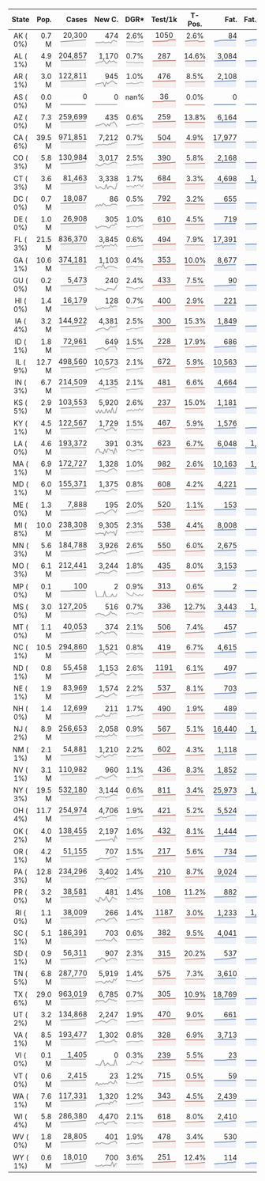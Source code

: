 
<!-- Building Table Time:  2020-11-10T14:05:27.236674 -->


| State | Pop. | Cases | New C. | DGR* | Test/1k | T-Pos. | Fat. | Fat./1M  | CFR* |  GF* | GF-14day | Dbl.Days | CDD |  
| :---: | ---: | ---: | ---: | :---: | :---: | :---: | ---: | ---:  | :---: |  :---: | :---: | :---: | ---: |  
| AK ( 0%)  | 0.7 M  | 20,300 <br><img src="/assets/images/covid/sparklines/AK_img_positive_20201110_1605017127.png"> | 474 <br><img src="/assets/images/covid/sparklines/AK_img_positiveIncrease_20201110_1605017127.png"> | 2.6% <br><img src="/assets/images/covid/sparklines/AK_img_dgr_7_20201110_1605017127.png"> | 1050 <br><img src="/assets/images/covid/sparklines/AK_img_total_test_per_1k_20201110_1605017127.png"> | 2.6% <br><img src="/assets/images/covid/sparklines/AK_img_test_positivity_20201110_1605017127.png"> | 84 <br><img src="/assets/images/covid/sparklines/AK_img_death_20201110_1605017127.png"> | 115 <br><img src="/assets/images/covid/sparklines/AK_img_death_20201110_1605017127.png">  | 0.4% <br><img src="/assets/images/covid/sparklines/AK_img_cfr_7_20201110_1605017128.png"> |  1.0 <br><img src="/assets/images/covid/sparklines/AK_img_gfac_7_20201110_1605017127.png"> | 14.7 <br><img src="/assets/images/covid/sparklines/AK_img_gfac_14sum_20201110_1605017128.png"> | 27 <br><img src="/assets/images/covid/sparklines/AK_img_doubling_days_20201110_1605017128.png"> | 2   |  
| AL ( 1%)  | 4.9 M  | 204,857 <br><img src="/assets/images/covid/sparklines/AL_img_positive_20201110_1605017128.png"> | 1,170 <br><img src="/assets/images/covid/sparklines/AL_img_positiveIncrease_20201110_1605017128.png"> | 0.7% <br><img src="/assets/images/covid/sparklines/AL_img_dgr_7_20201110_1605017128.png"> | 287 <br><img src="/assets/images/covid/sparklines/AL_img_total_test_per_1k_20201110_1605017129.png"> | 14.6% <br><img src="/assets/images/covid/sparklines/AL_img_test_positivity_20201110_1605017129.png"> | 3,084 <br><img src="/assets/images/covid/sparklines/AL_img_death_20201110_1605017129.png"> | 629 <br><img src="/assets/images/covid/sparklines/AL_img_death_20201110_1605017129.png">  | 1.5% <br><img src="/assets/images/covid/sparklines/AL_img_cfr_7_20201110_1605017130.png"> |  1.0 <br><img src="/assets/images/covid/sparklines/AL_img_gfac_7_20201110_1605017129.png"> | 14.3 <br><img src="/assets/images/covid/sparklines/AL_img_gfac_14sum_20201110_1605017129.png"> | 100 <br><img src="/assets/images/covid/sparklines/AL_img_doubling_days_20201110_1605017129.png"> | 2   |  
| AR ( 1%)  | 3.0 M  | 122,811 <br><img src="/assets/images/covid/sparklines/AR_img_positive_20201110_1605017130.png"> | 945 <br><img src="/assets/images/covid/sparklines/AR_img_positiveIncrease_20201110_1605017130.png"> | 1.0% <br><img src="/assets/images/covid/sparklines/AR_img_dgr_7_20201110_1605017130.png"> | 476 <br><img src="/assets/images/covid/sparklines/AR_img_total_test_per_1k_20201110_1605017130.png"> | 8.5% <br><img src="/assets/images/covid/sparklines/AR_img_test_positivity_20201110_1605017130.png"> | 2,108 <br><img src="/assets/images/covid/sparklines/AR_img_death_20201110_1605017130.png"> | 699 <br><img src="/assets/images/covid/sparklines/AR_img_death_20201110_1605017130.png">  | 1.7% <br><img src="/assets/images/covid/sparklines/AR_img_cfr_7_20201110_1605017131.png"> |  0.9 <br><img src="/assets/images/covid/sparklines/AR_img_gfac_7_20201110_1605017130.png"> | 13.7 <br><img src="/assets/images/covid/sparklines/AR_img_gfac_14sum_20201110_1605017130.png"> | 67 <br><img src="/assets/images/covid/sparklines/AR_img_doubling_days_20201110_1605017131.png"> | 3   |  
| AS ( 0%)  | 0.0 M  | 0 <br><img src="/assets/images/covid/sparklines/AS_img_positive_20201110_1605017131.png"> | 0 <br><img src="/assets/images/covid/sparklines/AS_img_positiveIncrease_20201110_1605017131.png"> | nan% <br><img src="/assets/images/covid/sparklines/AS_img_dgr_7_20201110_1605017131.png"> | 36 <br><img src="/assets/images/covid/sparklines/AS_img_total_test_per_1k_20201110_1605017131.png"> | 0.0% <br><img src="/assets/images/covid/sparklines/AS_img_test_positivity_20201110_1605017131.png"> | 0 <br><img src="/assets/images/covid/sparklines/AS_img_death_20201110_1605017131.png"> | 0 <br><img src="/assets/images/covid/sparklines/AS_img_death_20201110_1605017131.png">  | 0.0% <br><img src="/assets/images/covid/sparklines/AS_img_cfr_7_20201110_1605017132.png"> |  nan <br><img src="/assets/images/covid/sparklines/AS_img_gfac_7_20201110_1605017131.png"> | nan <br><img src="/assets/images/covid/sparklines/AS_img_gfac_14sum_20201110_1605017132.png"> | nan <br><img src="/assets/images/covid/sparklines/AS_img_doubling_days_20201110_1605017132.png"> | 224   |  
| AZ ( 0%)  | 7.3 M  | 259,699 <br><img src="/assets/images/covid/sparklines/AZ_img_positive_20201110_1605017132.png"> | 435 <br><img src="/assets/images/covid/sparklines/AZ_img_positiveIncrease_20201110_1605017132.png"> | 0.6% <br><img src="/assets/images/covid/sparklines/AZ_img_dgr_7_20201110_1605017132.png"> | 259 <br><img src="/assets/images/covid/sparklines/AZ_img_total_test_per_1k_20201110_1605017132.png"> | 13.8% <br><img src="/assets/images/covid/sparklines/AZ_img_test_positivity_20201110_1605017132.png"> | 6,164 <br><img src="/assets/images/covid/sparklines/AZ_img_death_20201110_1605017133.png"> | 847 <br><img src="/assets/images/covid/sparklines/AZ_img_death_20201110_1605017133.png">  | 2.4% <br><img src="/assets/images/covid/sparklines/AZ_img_cfr_7_20201110_1605017133.png"> |  0.9 <br><img src="/assets/images/covid/sparklines/AZ_img_gfac_7_20201110_1605017133.png"> | 16.2 <br><img src="/assets/images/covid/sparklines/AZ_img_gfac_14sum_20201110_1605017133.png"> | 117 <br><img src="/assets/images/covid/sparklines/AZ_img_doubling_days_20201110_1605017133.png"> | 2   |  
| CA ( 6%)  | 39.5 M  | 971,851 <br><img src="/assets/images/covid/sparklines/CA_img_positive_20201110_1605017133.png"> | 7,212 <br><img src="/assets/images/covid/sparklines/CA_img_positiveIncrease_20201110_1605017133.png"> | 0.7% <br><img src="/assets/images/covid/sparklines/CA_img_dgr_7_20201110_1605017133.png"> | 504 <br><img src="/assets/images/covid/sparklines/CA_img_total_test_per_1k_20201110_1605017134.png"> | 4.9% <br><img src="/assets/images/covid/sparklines/CA_img_test_positivity_20201110_1605017134.png"> | 17,977 <br><img src="/assets/images/covid/sparklines/CA_img_death_20201110_1605017134.png"> | 455 <br><img src="/assets/images/covid/sparklines/CA_img_death_20201110_1605017134.png">  | 1.9% <br><img src="/assets/images/covid/sparklines/CA_img_cfr_7_20201110_1605017135.png"> |  1.1 <br><img src="/assets/images/covid/sparklines/CA_img_gfac_7_20201110_1605017134.png"> | 14.9 <br><img src="/assets/images/covid/sparklines/CA_img_gfac_14sum_20201110_1605017134.png"> | 106 <br><img src="/assets/images/covid/sparklines/CA_img_doubling_days_20201110_1605017134.png"> | 1   |  
| CO ( 3%)  | 5.8 M  | 130,984 <br><img src="/assets/images/covid/sparklines/CO_img_positive_20201110_1605017135.png"> | 3,017 <br><img src="/assets/images/covid/sparklines/CO_img_positiveIncrease_20201110_1605017135.png"> | 2.5% <br><img src="/assets/images/covid/sparklines/CO_img_dgr_7_20201110_1605017135.png"> | 390 <br><img src="/assets/images/covid/sparklines/CO_img_total_test_per_1k_20201110_1605017135.png"> | 5.8% <br><img src="/assets/images/covid/sparklines/CO_img_test_positivity_20201110_1605017135.png"> | 2,168 <br><img src="/assets/images/covid/sparklines/CO_img_death_20201110_1605017135.png"> | 376 <br><img src="/assets/images/covid/sparklines/CO_img_death_20201110_1605017135.png">  | 1.8% <br><img src="/assets/images/covid/sparklines/CO_img_cfr_7_20201110_1605017136.png"> |  1.0 <br><img src="/assets/images/covid/sparklines/CO_img_gfac_7_20201110_1605017135.png"> | 15.0 <br><img src="/assets/images/covid/sparklines/CO_img_gfac_14sum_20201110_1605017135.png"> | 27 <br><img src="/assets/images/covid/sparklines/CO_img_doubling_days_20201110_1605017136.png"> | 1   |  
| CT ( 3%)  | 3.6 M  | 81,463 <br><img src="/assets/images/covid/sparklines/CT_img_positive_20201110_1605017136.png"> | 3,338 <br><img src="/assets/images/covid/sparklines/CT_img_positiveIncrease_20201110_1605017136.png"> | 1.7% <br><img src="/assets/images/covid/sparklines/CT_img_dgr_7_20201110_1605017136.png"> | 684 <br><img src="/assets/images/covid/sparklines/CT_img_total_test_per_1k_20201110_1605017136.png"> | 3.3% <br><img src="/assets/images/covid/sparklines/CT_img_test_positivity_20201110_1605017136.png"> | 4,698 <br><img src="/assets/images/covid/sparklines/CT_img_death_20201110_1605017136.png"> | 1,318 <br><img src="/assets/images/covid/sparklines/CT_img_death_20201110_1605017136.png">  | 6.0% <br><img src="/assets/images/covid/sparklines/CT_img_cfr_7_20201110_1605017137.png"> |  0.5 <br><img src="/assets/images/covid/sparklines/CT_img_gfac_7_20201110_1605017136.png"> | 9.9 <br><img src="/assets/images/covid/sparklines/CT_img_gfac_14sum_20201110_1605017137.png"> | 41 <br><img src="/assets/images/covid/sparklines/CT_img_doubling_days_20201110_1605017137.png"> | 0   |  
| DC ( 0%)  | 0.7 M  | 18,087 <br><img src="/assets/images/covid/sparklines/DC_img_positive_20201110_1605017137.png"> | 86 <br><img src="/assets/images/covid/sparklines/DC_img_positiveIncrease_20201110_1605017137.png"> | 0.5% <br><img src="/assets/images/covid/sparklines/DC_img_dgr_7_20201110_1605017137.png"> | 792 <br><img src="/assets/images/covid/sparklines/DC_img_total_test_per_1k_20201110_1605017137.png"> | 3.2% <br><img src="/assets/images/covid/sparklines/DC_img_test_positivity_20201110_1605017137.png"> | 655 <br><img src="/assets/images/covid/sparklines/DC_img_death_20201110_1605017138.png"> | 928 <br><img src="/assets/images/covid/sparklines/DC_img_death_20201110_1605017138.png">  | 3.7% <br><img src="/assets/images/covid/sparklines/DC_img_cfr_7_20201110_1605017138.png"> |  1.0 <br><img src="/assets/images/covid/sparklines/DC_img_gfac_7_20201110_1605017138.png"> | 15.7 <br><img src="/assets/images/covid/sparklines/DC_img_gfac_14sum_20201110_1605017138.png"> | 131 <br><img src="/assets/images/covid/sparklines/DC_img_doubling_days_20201110_1605017138.png"> | 1   |  
| DE ( 0%)  | 1.0 M  | 26,908 <br><img src="/assets/images/covid/sparklines/DE_img_positive_20201110_1605017138.png"> | 305 <br><img src="/assets/images/covid/sparklines/DE_img_positiveIncrease_20201110_1605017138.png"> | 1.0% <br><img src="/assets/images/covid/sparklines/DE_img_dgr_7_20201110_1605017139.png"> | 610 <br><img src="/assets/images/covid/sparklines/DE_img_total_test_per_1k_20201110_1605017139.png"> | 4.5% <br><img src="/assets/images/covid/sparklines/DE_img_test_positivity_20201110_1605017139.png"> | 719 <br><img src="/assets/images/covid/sparklines/DE_img_death_20201110_1605017139.png"> | 738 <br><img src="/assets/images/covid/sparklines/DE_img_death_20201110_1605017139.png">  | 2.7% <br><img src="/assets/images/covid/sparklines/DE_img_cfr_7_20201110_1605017140.png"> |  1.1 <br><img src="/assets/images/covid/sparklines/DE_img_gfac_7_20201110_1605017139.png"> | 16.0 <br><img src="/assets/images/covid/sparklines/DE_img_gfac_14sum_20201110_1605017139.png"> | 71 <br><img src="/assets/images/covid/sparklines/DE_img_doubling_days_20201110_1605017139.png"> | 1   |  
| FL ( 3%)  | 21.5 M  | 836,370 <br><img src="/assets/images/covid/sparklines/FL_img_positive_20201110_1605017140.png"> | 3,845 <br><img src="/assets/images/covid/sparklines/FL_img_positiveIncrease_20201110_1605017140.png"> | 0.6% <br><img src="/assets/images/covid/sparklines/FL_img_dgr_7_20201110_1605017140.png"> | 494 <br><img src="/assets/images/covid/sparklines/FL_img_total_test_per_1k_20201110_1605017140.png"> | 7.9% <br><img src="/assets/images/covid/sparklines/FL_img_test_positivity_20201110_1605017140.png"> | 17,391 <br><img src="/assets/images/covid/sparklines/FL_img_death_20201110_1605017140.png"> | 810 <br><img src="/assets/images/covid/sparklines/FL_img_death_20201110_1605017140.png">  | 2.1% <br><img src="/assets/images/covid/sparklines/FL_img_cfr_7_20201110_1605017141.png"> |  1.0 <br><img src="/assets/images/covid/sparklines/FL_img_gfac_7_20201110_1605017140.png"> | 15.6 <br><img src="/assets/images/covid/sparklines/FL_img_gfac_14sum_20201110_1605017141.png"> | 117 <br><img src="/assets/images/covid/sparklines/FL_img_doubling_days_20201110_1605017141.png"> | 1   |  
| GA ( 1%)  | 10.6 M  | 374,181 <br><img src="/assets/images/covid/sparklines/GA_img_positive_20201110_1605017141.png"> | 1,103 <br><img src="/assets/images/covid/sparklines/GA_img_positiveIncrease_20201110_1605017141.png"> | 0.4% <br><img src="/assets/images/covid/sparklines/GA_img_dgr_7_20201110_1605017141.png"> | 353 <br><img src="/assets/images/covid/sparklines/GA_img_total_test_per_1k_20201110_1605017141.png"> | 10.0% <br><img src="/assets/images/covid/sparklines/GA_img_test_positivity_20201110_1605017142.png"> | 8,677 <br><img src="/assets/images/covid/sparklines/GA_img_death_20201110_1605017142.png"> | 817 <br><img src="/assets/images/covid/sparklines/GA_img_death_20201110_1605017142.png">  | 2.3% <br><img src="/assets/images/covid/sparklines/GA_img_cfr_7_20201110_1605017143.png"> |  0.9 <br><img src="/assets/images/covid/sparklines/GA_img_gfac_7_20201110_1605017142.png"> | 15.0 <br><img src="/assets/images/covid/sparklines/GA_img_gfac_14sum_20201110_1605017142.png"> | 174 <br><img src="/assets/images/covid/sparklines/GA_img_doubling_days_20201110_1605017142.png"> | 4   |  
| GU ( 0%)  | 0.2 M  | 5,473 <br><img src="/assets/images/covid/sparklines/GU_img_positive_20201110_1605017143.png"> | 240 <br><img src="/assets/images/covid/sparklines/GU_img_positiveIncrease_20201110_1605017143.png"> | 2.4% <br><img src="/assets/images/covid/sparklines/GU_img_dgr_7_20201110_1605017143.png"> | 433 <br><img src="/assets/images/covid/sparklines/GU_img_total_test_per_1k_20201110_1605017143.png"> | 7.5% <br><img src="/assets/images/covid/sparklines/GU_img_test_positivity_20201110_1605017143.png"> | 90 <br><img src="/assets/images/covid/sparklines/GU_img_death_20201110_1605017143.png"> | 534 <br><img src="/assets/images/covid/sparklines/GU_img_death_20201110_1605017143.png">  | 1.7% <br><img src="/assets/images/covid/sparklines/GU_img_cfr_7_20201110_1605017144.png"> |  3.3 <br><img src="/assets/images/covid/sparklines/GU_img_gfac_7_20201110_1605017143.png"> | 47.8 <br><img src="/assets/images/covid/sparklines/GU_img_gfac_14sum_20201110_1605017143.png"> | 29 <br><img src="/assets/images/covid/sparklines/GU_img_doubling_days_20201110_1605017144.png"> | 0   |  
| HI ( 0%)  | 1.4 M  | 16,179 <br><img src="/assets/images/covid/sparklines/HI_img_positive_20201110_1605017144.png"> | 128 <br><img src="/assets/images/covid/sparklines/HI_img_positiveIncrease_20201110_1605017144.png"> | 0.7% <br><img src="/assets/images/covid/sparklines/HI_img_dgr_7_20201110_1605017144.png"> | 400 <br><img src="/assets/images/covid/sparklines/HI_img_total_test_per_1k_20201110_1605017144.png"> | 2.9% <br><img src="/assets/images/covid/sparklines/HI_img_test_positivity_20201110_1605017145.png"> | 221 <br><img src="/assets/images/covid/sparklines/HI_img_death_20201110_1605017145.png"> | 156 <br><img src="/assets/images/covid/sparklines/HI_img_death_20201110_1605017145.png">  | 1.4% <br><img src="/assets/images/covid/sparklines/HI_img_cfr_7_20201110_1605017146.png"> |  1.1 <br><img src="/assets/images/covid/sparklines/HI_img_gfac_7_20201110_1605017145.png"> | 15.5 <br><img src="/assets/images/covid/sparklines/HI_img_gfac_14sum_20201110_1605017145.png"> | 93 <br><img src="/assets/images/covid/sparklines/HI_img_doubling_days_20201110_1605017145.png"> | 0   |  
| IA ( 4%)  | 3.2 M  | 144,922 <br><img src="/assets/images/covid/sparklines/IA_img_positive_20201110_1605017146.png"> | 4,381 <br><img src="/assets/images/covid/sparklines/IA_img_positiveIncrease_20201110_1605017146.png"> | 2.5% <br><img src="/assets/images/covid/sparklines/IA_img_dgr_7_20201110_1605017146.png"> | 300 <br><img src="/assets/images/covid/sparklines/IA_img_total_test_per_1k_20201110_1605017146.png"> | 15.3% <br><img src="/assets/images/covid/sparklines/IA_img_test_positivity_20201110_1605017147.png"> | 1,849 <br><img src="/assets/images/covid/sparklines/IA_img_death_20201110_1605017147.png"> | 586 <br><img src="/assets/images/covid/sparklines/IA_img_death_20201110_1605017147.png">  | 1.3% <br><img src="/assets/images/covid/sparklines/IA_img_cfr_7_20201110_1605017147.png"> |  1.2 <br><img src="/assets/images/covid/sparklines/IA_img_gfac_7_20201110_1605017147.png"> | 16.3 <br><img src="/assets/images/covid/sparklines/IA_img_gfac_14sum_20201110_1605017147.png"> | 28 <br><img src="/assets/images/covid/sparklines/IA_img_doubling_days_20201110_1605017147.png"> | 0   |  
| ID ( 1%)  | 1.8 M  | 72,961 <br><img src="/assets/images/covid/sparklines/ID_img_positive_20201110_1605017148.png"> | 649 <br><img src="/assets/images/covid/sparklines/ID_img_positiveIncrease_20201110_1605017148.png"> | 1.5% <br><img src="/assets/images/covid/sparklines/ID_img_dgr_7_20201110_1605017148.png"> | 228 <br><img src="/assets/images/covid/sparklines/ID_img_total_test_per_1k_20201110_1605017148.png"> | 17.9% <br><img src="/assets/images/covid/sparklines/ID_img_test_positivity_20201110_1605017148.png"> | 686 <br><img src="/assets/images/covid/sparklines/ID_img_death_20201110_1605017148.png"> | 384 <br><img src="/assets/images/covid/sparklines/ID_img_death_20201110_1605017148.png">  | 1.0% <br><img src="/assets/images/covid/sparklines/ID_img_cfr_7_20201110_1605017149.png"> |  0.9 <br><img src="/assets/images/covid/sparklines/ID_img_gfac_7_20201110_1605017148.png"> | 14.7 <br><img src="/assets/images/covid/sparklines/ID_img_gfac_14sum_20201110_1605017149.png"> | 45 <br><img src="/assets/images/covid/sparklines/ID_img_doubling_days_20201110_1605017149.png"> | 1   |  
| IL ( 9%)  | 12.7 M  | 498,560 <br><img src="/assets/images/covid/sparklines/IL_img_positive_20201110_1605017149.png"> | 10,573 <br><img src="/assets/images/covid/sparklines/IL_img_positiveIncrease_20201110_1605017149.png"> | 2.1% <br><img src="/assets/images/covid/sparklines/IL_img_dgr_7_20201110_1605017149.png"> | 672 <br><img src="/assets/images/covid/sparklines/IL_img_total_test_per_1k_20201110_1605017150.png"> | 5.9% <br><img src="/assets/images/covid/sparklines/IL_img_test_positivity_20201110_1605017150.png"> | 10,563 <br><img src="/assets/images/covid/sparklines/IL_img_death_20201110_1605017150.png"> | 834 <br><img src="/assets/images/covid/sparklines/IL_img_death_20201110_1605017150.png">  | 2.2% <br><img src="/assets/images/covid/sparklines/IL_img_cfr_7_20201110_1605017150.png"> |  1.0 <br><img src="/assets/images/covid/sparklines/IL_img_gfac_7_20201110_1605017150.png"> | 15.1 <br><img src="/assets/images/covid/sparklines/IL_img_gfac_14sum_20201110_1605017150.png"> | 32 <br><img src="/assets/images/covid/sparklines/IL_img_doubling_days_20201110_1605017150.png"> | 0   |  
| IN ( 3%)  | 6.7 M  | 214,509 <br><img src="/assets/images/covid/sparklines/IN_img_positive_20201110_1605017151.png"> | 4,135 <br><img src="/assets/images/covid/sparklines/IN_img_positiveIncrease_20201110_1605017151.png"> | 2.1% <br><img src="/assets/images/covid/sparklines/IN_img_dgr_7_20201110_1605017151.png"> | 481 <br><img src="/assets/images/covid/sparklines/IN_img_total_test_per_1k_20201110_1605017151.png"> | 6.6% <br><img src="/assets/images/covid/sparklines/IN_img_test_positivity_20201110_1605017151.png"> | 4,664 <br><img src="/assets/images/covid/sparklines/IN_img_death_20201110_1605017151.png"> | 693 <br><img src="/assets/images/covid/sparklines/IN_img_death_20201110_1605017151.png">  | 2.3% <br><img src="/assets/images/covid/sparklines/IN_img_cfr_7_20201110_1605017152.png"> |  1.0 <br><img src="/assets/images/covid/sparklines/IN_img_gfac_7_20201110_1605017151.png"> | 14.9 <br><img src="/assets/images/covid/sparklines/IN_img_gfac_14sum_20201110_1605017151.png"> | 33 <br><img src="/assets/images/covid/sparklines/IN_img_doubling_days_20201110_1605017152.png"> | 2   |  
| KS ( 5%)  | 2.9 M  | 103,553 <br><img src="/assets/images/covid/sparklines/KS_img_positive_20201110_1605017152.png"> | 5,920 <br><img src="/assets/images/covid/sparklines/KS_img_positiveIncrease_20201110_1605017152.png"> | 2.6% <br><img src="/assets/images/covid/sparklines/KS_img_dgr_7_20201110_1605017152.png"> | 237 <br><img src="/assets/images/covid/sparklines/KS_img_total_test_per_1k_20201110_1605017152.png"> | 15.0% <br><img src="/assets/images/covid/sparklines/KS_img_test_positivity_20201110_1605017153.png"> | 1,181 <br><img src="/assets/images/covid/sparklines/KS_img_death_20201110_1605017153.png"> | 405 <br><img src="/assets/images/covid/sparklines/KS_img_death_20201110_1605017153.png">  | 1.2% <br><img src="/assets/images/covid/sparklines/KS_img_cfr_7_20201110_1605017153.png"> |  0.0 <br><img src="/assets/images/covid/sparklines/KS_img_gfac_7_20201110_1605017153.png"> | -0.0 <br><img src="/assets/images/covid/sparklines/KS_img_gfac_14sum_20201110_1605017153.png"> | 27 <br><img src="/assets/images/covid/sparklines/KS_img_doubling_days_20201110_1605017153.png"> | 0   |  
| KY ( 1%)  | 4.5 M  | 122,567 <br><img src="/assets/images/covid/sparklines/KY_img_positive_20201110_1605017153.png"> | 1,729 <br><img src="/assets/images/covid/sparklines/KY_img_positiveIncrease_20201110_1605017154.png"> | 1.5% <br><img src="/assets/images/covid/sparklines/KY_img_dgr_7_20201110_1605017154.png"> | 467 <br><img src="/assets/images/covid/sparklines/KY_img_total_test_per_1k_20201110_1605017154.png"> | 5.9% <br><img src="/assets/images/covid/sparklines/KY_img_test_positivity_20201110_1605017154.png"> | 1,576 <br><img src="/assets/images/covid/sparklines/KY_img_death_20201110_1605017154.png"> | 353 <br><img src="/assets/images/covid/sparklines/KY_img_death_20201110_1605017154.png">  | 1.3% <br><img src="/assets/images/covid/sparklines/KY_img_cfr_7_20201110_1605017155.png"> |  1.1 <br><img src="/assets/images/covid/sparklines/KY_img_gfac_7_20201110_1605017154.png"> | 15.1 <br><img src="/assets/images/covid/sparklines/KY_img_gfac_14sum_20201110_1605017154.png"> | 46 <br><img src="/assets/images/covid/sparklines/KY_img_doubling_days_20201110_1605017154.png"> | 0   |  
| LA ( 0%)  | 4.6 M  | 193,372 <br><img src="/assets/images/covid/sparklines/LA_img_positive_20201110_1605017155.png"> | 391 <br><img src="/assets/images/covid/sparklines/LA_img_positiveIncrease_20201110_1605017155.png"> | 0.3% <br><img src="/assets/images/covid/sparklines/LA_img_dgr_7_20201110_1605017155.png"> | 623 <br><img src="/assets/images/covid/sparklines/LA_img_total_test_per_1k_20201110_1605017155.png"> | 6.7% <br><img src="/assets/images/covid/sparklines/LA_img_test_positivity_20201110_1605017155.png"> | 6,048 <br><img src="/assets/images/covid/sparklines/LA_img_death_20201110_1605017155.png"> | 1,301 <br><img src="/assets/images/covid/sparklines/LA_img_death_20201110_1605017155.png">  | 3.1% <br><img src="/assets/images/covid/sparklines/LA_img_cfr_7_20201110_1605017156.png"> |  0.7 <br><img src="/assets/images/covid/sparklines/LA_img_gfac_7_20201110_1605017155.png"> | 16.6 <br><img src="/assets/images/covid/sparklines/LA_img_gfac_14sum_20201110_1605017156.png"> | 199 <br><img src="/assets/images/covid/sparklines/LA_img_doubling_days_20201110_1605017156.png"> | 1   |  
| MA ( 1%)  | 6.9 M  | 172,727 <br><img src="/assets/images/covid/sparklines/MA_img_positive_20201110_1605017156.png"> | 1,328 <br><img src="/assets/images/covid/sparklines/MA_img_positiveIncrease_20201110_1605017156.png"> | 1.0% <br><img src="/assets/images/covid/sparklines/MA_img_dgr_7_20201110_1605017156.png"> | 982 <br><img src="/assets/images/covid/sparklines/MA_img_total_test_per_1k_20201110_1605017157.png"> | 2.6% <br><img src="/assets/images/covid/sparklines/MA_img_test_positivity_20201110_1605017157.png"> | 10,163 <br><img src="/assets/images/covid/sparklines/MA_img_death_20201110_1605017157.png"> | 1,475 <br><img src="/assets/images/covid/sparklines/MA_img_death_20201110_1605017157.png">  | 6.0% <br><img src="/assets/images/covid/sparklines/MA_img_cfr_7_20201110_1605017157.png"> |  1.0 <br><img src="/assets/images/covid/sparklines/MA_img_gfac_7_20201110_1605017157.png"> | 14.8 <br><img src="/assets/images/covid/sparklines/MA_img_gfac_14sum_20201110_1605017157.png"> | 69 <br><img src="/assets/images/covid/sparklines/MA_img_doubling_days_20201110_1605017157.png"> | 2   |  
| MD ( 1%)  | 6.0 M  | 155,371 <br><img src="/assets/images/covid/sparklines/MD_img_positive_20201110_1605017157.png"> | 1,375 <br><img src="/assets/images/covid/sparklines/MD_img_positiveIncrease_20201110_1605017158.png"> | 0.8% <br><img src="/assets/images/covid/sparklines/MD_img_dgr_7_20201110_1605017158.png"> | 608 <br><img src="/assets/images/covid/sparklines/MD_img_total_test_per_1k_20201110_1605017158.png"> | 4.2% <br><img src="/assets/images/covid/sparklines/MD_img_test_positivity_20201110_1605017158.png"> | 4,221 <br><img src="/assets/images/covid/sparklines/MD_img_death_20201110_1605017158.png"> | 698 <br><img src="/assets/images/covid/sparklines/MD_img_death_20201110_1605017158.png">  | 2.8% <br><img src="/assets/images/covid/sparklines/MD_img_cfr_7_20201110_1605017159.png"> |  1.1 <br><img src="/assets/images/covid/sparklines/MD_img_gfac_7_20201110_1605017158.png"> | 15.0 <br><img src="/assets/images/covid/sparklines/MD_img_gfac_14sum_20201110_1605017158.png"> | 86 <br><img src="/assets/images/covid/sparklines/MD_img_doubling_days_20201110_1605017158.png"> | 0   |  
| ME ( 0%)  | 1.3 M  | 7,888 <br><img src="/assets/images/covid/sparklines/ME_img_positive_20201110_1605017159.png"> | 195 <br><img src="/assets/images/covid/sparklines/ME_img_positiveIncrease_20201110_1605017159.png"> | 2.0% <br><img src="/assets/images/covid/sparklines/ME_img_dgr_7_20201110_1605017159.png"> | 520 <br><img src="/assets/images/covid/sparklines/ME_img_total_test_per_1k_20201110_1605017159.png"> | 1.1% <br><img src="/assets/images/covid/sparklines/ME_img_test_positivity_20201110_1605017159.png"> | 153 <br><img src="/assets/images/covid/sparklines/ME_img_death_20201110_1605017159.png"> | 114 <br><img src="/assets/images/covid/sparklines/ME_img_death_20201110_1605017159.png">  | 2.0% <br><img src="/assets/images/covid/sparklines/ME_img_cfr_7_20201110_1605017160.png"> |  1.3 <br><img src="/assets/images/covid/sparklines/ME_img_gfac_7_20201110_1605017159.png"> | 16.0 <br><img src="/assets/images/covid/sparklines/ME_img_gfac_14sum_20201110_1605017159.png"> | 35 <br><img src="/assets/images/covid/sparklines/ME_img_doubling_days_20201110_1605017160.png"> | 0   |  
| MI ( 8%)  | 10.0 M  | 238,308 <br><img src="/assets/images/covid/sparklines/MI_img_positive_20201110_1605017160.png"> | 9,305 <br><img src="/assets/images/covid/sparklines/MI_img_positiveIncrease_20201110_1605017160.png"> | 2.3% <br><img src="/assets/images/covid/sparklines/MI_img_dgr_7_20201110_1605017160.png"> | 538 <br><img src="/assets/images/covid/sparklines/MI_img_total_test_per_1k_20201110_1605017160.png"> | 4.4% <br><img src="/assets/images/covid/sparklines/MI_img_test_positivity_20201110_1605017160.png"> | 8,008 <br><img src="/assets/images/covid/sparklines/MI_img_death_20201110_1605017160.png"> | 802 <br><img src="/assets/images/covid/sparklines/MI_img_death_20201110_1605017160.png">  | 3.5% <br><img src="/assets/images/covid/sparklines/MI_img_cfr_7_20201110_1605017161.png"> |  0.8 <br><img src="/assets/images/covid/sparklines/MI_img_gfac_7_20201110_1605017160.png"> | 12.3 <br><img src="/assets/images/covid/sparklines/MI_img_gfac_14sum_20201110_1605017161.png"> | 30 <br><img src="/assets/images/covid/sparklines/MI_img_doubling_days_20201110_1605017161.png"> | 0   |  
| MN ( 3%)  | 5.6 M  | 184,788 <br><img src="/assets/images/covid/sparklines/MN_img_positive_20201110_1605017161.png"> | 3,926 <br><img src="/assets/images/covid/sparklines/MN_img_positiveIncrease_20201110_1605017161.png"> | 2.6% <br><img src="/assets/images/covid/sparklines/MN_img_dgr_7_20201110_1605017161.png"> | 550 <br><img src="/assets/images/covid/sparklines/MN_img_total_test_per_1k_20201110_1605017161.png"> | 6.0% <br><img src="/assets/images/covid/sparklines/MN_img_test_positivity_20201110_1605017162.png"> | 2,675 <br><img src="/assets/images/covid/sparklines/MN_img_death_20201110_1605017162.png"> | 474 <br><img src="/assets/images/covid/sparklines/MN_img_death_20201110_1605017162.png">  | 1.5% <br><img src="/assets/images/covid/sparklines/MN_img_cfr_7_20201110_1605017162.png"> |  1.0 <br><img src="/assets/images/covid/sparklines/MN_img_gfac_7_20201110_1605017162.png"> | 15.4 <br><img src="/assets/images/covid/sparklines/MN_img_gfac_14sum_20201110_1605017162.png"> | 27 <br><img src="/assets/images/covid/sparklines/MN_img_doubling_days_20201110_1605017162.png"> | 1   |  
| MO ( 3%)  | 6.1 M  | 212,441 <br><img src="/assets/images/covid/sparklines/MO_img_positive_20201110_1605017162.png"> | 3,244 <br><img src="/assets/images/covid/sparklines/MO_img_positiveIncrease_20201110_1605017163.png"> | 1.8% <br><img src="/assets/images/covid/sparklines/MO_img_dgr_7_20201110_1605017163.png"> | 435 <br><img src="/assets/images/covid/sparklines/MO_img_total_test_per_1k_20201110_1605017163.png"> | 8.0% <br><img src="/assets/images/covid/sparklines/MO_img_test_positivity_20201110_1605017163.png"> | 3,153 <br><img src="/assets/images/covid/sparklines/MO_img_death_20201110_1605017163.png"> | 514 <br><img src="/assets/images/covid/sparklines/MO_img_death_20201110_1605017163.png">  | 1.5% <br><img src="/assets/images/covid/sparklines/MO_img_cfr_7_20201110_1605017164.png"> |  1.0 <br><img src="/assets/images/covid/sparklines/MO_img_gfac_7_20201110_1605017163.png"> | 15.0 <br><img src="/assets/images/covid/sparklines/MO_img_gfac_14sum_20201110_1605017163.png"> | 39 <br><img src="/assets/images/covid/sparklines/MO_img_doubling_days_20201110_1605017163.png"> | 2   |  
| MP ( 0%)  | 0.1 M  | 100 <br><img src="/assets/images/covid/sparklines/MP_img_positive_20201110_1605017164.png"> | 2 <br><img src="/assets/images/covid/sparklines/MP_img_positiveIncrease_20201110_1605017164.png"> | 0.9% <br><img src="/assets/images/covid/sparklines/MP_img_dgr_7_20201110_1605017164.png"> | 313 <br><img src="/assets/images/covid/sparklines/MP_img_total_test_per_1k_20201110_1605017164.png"> | 0.6% <br><img src="/assets/images/covid/sparklines/MP_img_test_positivity_20201110_1605017165.png"> | 2 <br><img src="/assets/images/covid/sparklines/MP_img_death_20201110_1605017165.png"> | 39 <br><img src="/assets/images/covid/sparklines/MP_img_death_20201110_1605017165.png">  | 2.1% <br><img src="/assets/images/covid/sparklines/MP_img_cfr_7_20201110_1605017165.png"> |  0.0 <br><img src="/assets/images/covid/sparklines/MP_img_gfac_7_20201110_1605017165.png"> | 0.6 <br><img src="/assets/images/covid/sparklines/MP_img_gfac_14sum_20201110_1605017165.png"> | 80 <br><img src="/assets/images/covid/sparklines/MP_img_doubling_days_20201110_1605017165.png"> | 23   |  
| MS ( 0%)  | 3.0 M  | 127,205 <br><img src="/assets/images/covid/sparklines/MS_img_positive_20201110_1605017165.png"> | 516 <br><img src="/assets/images/covid/sparklines/MS_img_positiveIncrease_20201110_1605017166.png"> | 0.7% <br><img src="/assets/images/covid/sparklines/MS_img_dgr_7_20201110_1605017166.png"> | 336 <br><img src="/assets/images/covid/sparklines/MS_img_total_test_per_1k_20201110_1605017166.png"> | 12.7% <br><img src="/assets/images/covid/sparklines/MS_img_test_positivity_20201110_1605017166.png"> | 3,443 <br><img src="/assets/images/covid/sparklines/MS_img_death_20201110_1605017166.png"> | 1,157 <br><img src="/assets/images/covid/sparklines/MS_img_death_20201110_1605017166.png">  | 2.7% <br><img src="/assets/images/covid/sparklines/MS_img_cfr_7_20201110_1605017167.png"> |  1.0 <br><img src="/assets/images/covid/sparklines/MS_img_gfac_7_20201110_1605017166.png"> | 14.7 <br><img src="/assets/images/covid/sparklines/MS_img_gfac_14sum_20201110_1605017166.png"> | 106 <br><img src="/assets/images/covid/sparklines/MS_img_doubling_days_20201110_1605017167.png"> | 2   |  
| MT ( 0%)  | 1.1 M  | 40,053 <br><img src="/assets/images/covid/sparklines/MT_img_positive_20201110_1605017167.png"> | 374 <br><img src="/assets/images/covid/sparklines/MT_img_positiveIncrease_20201110_1605017167.png"> | 2.1% <br><img src="/assets/images/covid/sparklines/MT_img_dgr_7_20201110_1605017167.png"> | 506 <br><img src="/assets/images/covid/sparklines/MT_img_total_test_per_1k_20201110_1605017167.png"> | 7.4% <br><img src="/assets/images/covid/sparklines/MT_img_test_positivity_20201110_1605017168.png"> | 457 <br><img src="/assets/images/covid/sparklines/MT_img_death_20201110_1605017168.png"> | 428 <br><img src="/assets/images/covid/sparklines/MT_img_death_20201110_1605017168.png">  | 1.1% <br><img src="/assets/images/covid/sparklines/MT_img_cfr_7_20201110_1605017168.png"> |  0.9 <br><img src="/assets/images/covid/sparklines/MT_img_gfac_7_20201110_1605017168.png"> | 14.4 <br><img src="/assets/images/covid/sparklines/MT_img_gfac_14sum_20201110_1605017168.png"> | 34 <br><img src="/assets/images/covid/sparklines/MT_img_doubling_days_20201110_1605017168.png"> | 2   |  
| NC ( 1%)  | 10.5 M  | 294,860 <br><img src="/assets/images/covid/sparklines/NC_img_positive_20201110_1605017168.png"> | 1,521 <br><img src="/assets/images/covid/sparklines/NC_img_positiveIncrease_20201110_1605017168.png"> | 0.8% <br><img src="/assets/images/covid/sparklines/NC_img_dgr_7_20201110_1605017169.png"> | 419 <br><img src="/assets/images/covid/sparklines/NC_img_total_test_per_1k_20201110_1605017169.png"> | 6.7% <br><img src="/assets/images/covid/sparklines/NC_img_test_positivity_20201110_1605017169.png"> | 4,615 <br><img src="/assets/images/covid/sparklines/NC_img_death_20201110_1605017169.png"> | 440 <br><img src="/assets/images/covid/sparklines/NC_img_death_20201110_1605017169.png">  | 1.6% <br><img src="/assets/images/covid/sparklines/NC_img_cfr_7_20201110_1605017170.png"> |  0.9 <br><img src="/assets/images/covid/sparklines/NC_img_gfac_7_20201110_1605017169.png"> | 14.6 <br><img src="/assets/images/covid/sparklines/NC_img_gfac_14sum_20201110_1605017169.png"> | 89 <br><img src="/assets/images/covid/sparklines/NC_img_doubling_days_20201110_1605017169.png"> | 3   |  
| ND ( 1%)  | 0.8 M  | 55,458 <br><img src="/assets/images/covid/sparklines/ND_img_positive_20201110_1605017170.png"> | 1,153 <br><img src="/assets/images/covid/sparklines/ND_img_positiveIncrease_20201110_1605017170.png"> | 2.6% <br><img src="/assets/images/covid/sparklines/ND_img_dgr_7_20201110_1605017170.png"> | 1191 <br><img src="/assets/images/covid/sparklines/ND_img_total_test_per_1k_20201110_1605017170.png"> | 6.1% <br><img src="/assets/images/covid/sparklines/ND_img_test_positivity_20201110_1605017170.png"> | 497 <br><img src="/assets/images/covid/sparklines/ND_img_death_20201110_1605017170.png"> | 652 <br><img src="/assets/images/covid/sparklines/ND_img_death_20201110_1605017170.png">  | 0.9% <br><img src="/assets/images/covid/sparklines/ND_img_cfr_7_20201110_1605017171.png"> |  1.0 <br><img src="/assets/images/covid/sparklines/ND_img_gfac_7_20201110_1605017170.png"> | 15.2 <br><img src="/assets/images/covid/sparklines/ND_img_gfac_14sum_20201110_1605017170.png"> | 27 <br><img src="/assets/images/covid/sparklines/ND_img_doubling_days_20201110_1605017171.png"> | 0   |  
| NE ( 1%)  | 1.9 M  | 83,969 <br><img src="/assets/images/covid/sparklines/NE_img_positive_20201110_1605017171.png"> | 1,574 <br><img src="/assets/images/covid/sparklines/NE_img_positiveIncrease_20201110_1605017171.png"> | 2.2% <br><img src="/assets/images/covid/sparklines/NE_img_dgr_7_20201110_1605017171.png"> | 537 <br><img src="/assets/images/covid/sparklines/NE_img_total_test_per_1k_20201110_1605017171.png"> | 8.1% <br><img src="/assets/images/covid/sparklines/NE_img_test_positivity_20201110_1605017171.png"> | 703 <br><img src="/assets/images/covid/sparklines/NE_img_death_20201110_1605017171.png"> | 363 <br><img src="/assets/images/covid/sparklines/NE_img_death_20201110_1605017171.png">  | 0.9% <br><img src="/assets/images/covid/sparklines/NE_img_cfr_7_20201110_1605017172.png"> |  1.0 <br><img src="/assets/images/covid/sparklines/NE_img_gfac_7_20201110_1605017171.png"> | 15.3 <br><img src="/assets/images/covid/sparklines/NE_img_gfac_14sum_20201110_1605017172.png"> | 31 <br><img src="/assets/images/covid/sparklines/NE_img_doubling_days_20201110_1605017172.png"> | 2   |  
| NH ( 0%)  | 1.4 M  | 12,699 <br><img src="/assets/images/covid/sparklines/NH_img_positive_20201110_1605017172.png"> | 211 <br><img src="/assets/images/covid/sparklines/NH_img_positiveIncrease_20201110_1605017172.png"> | 1.7% <br><img src="/assets/images/covid/sparklines/NH_img_dgr_7_20201110_1605017172.png"> | 490 <br><img src="/assets/images/covid/sparklines/NH_img_total_test_per_1k_20201110_1605017172.png"> | 1.9% <br><img src="/assets/images/covid/sparklines/NH_img_test_positivity_20201110_1605017173.png"> | 489 <br><img src="/assets/images/covid/sparklines/NH_img_death_20201110_1605017173.png"> | 360 <br><img src="/assets/images/covid/sparklines/NH_img_death_20201110_1605017173.png">  | 4.0% <br><img src="/assets/images/covid/sparklines/NH_img_cfr_7_20201110_1605017174.png"> |  1.1 <br><img src="/assets/images/covid/sparklines/NH_img_gfac_7_20201110_1605017173.png"> | 15.8 <br><img src="/assets/images/covid/sparklines/NH_img_gfac_14sum_20201110_1605017173.png"> | 41 <br><img src="/assets/images/covid/sparklines/NH_img_doubling_days_20201110_1605017173.png"> | 1   |  
| NJ ( 2%)  | 8.9 M  | 256,653 <br><img src="/assets/images/covid/sparklines/NJ_img_positive_20201110_1605017174.png"> | 2,058 <br><img src="/assets/images/covid/sparklines/NJ_img_positiveIncrease_20201110_1605017174.png"> | 0.9% <br><img src="/assets/images/covid/sparklines/NJ_img_dgr_7_20201110_1605017174.png"> | 567 <br><img src="/assets/images/covid/sparklines/NJ_img_total_test_per_1k_20201110_1605017174.png"> | 5.1% <br><img src="/assets/images/covid/sparklines/NJ_img_test_positivity_20201110_1605017174.png"> | 16,440 <br><img src="/assets/images/covid/sparklines/NJ_img_death_20201110_1605017174.png"> | 1,851 <br><img src="/assets/images/covid/sparklines/NJ_img_death_20201110_1605017174.png">  | 6.6% <br><img src="/assets/images/covid/sparklines/NJ_img_cfr_7_20201110_1605017175.png"> |  1.0 <br><img src="/assets/images/covid/sparklines/NJ_img_gfac_7_20201110_1605017174.png"> | 15.1 <br><img src="/assets/images/covid/sparklines/NJ_img_gfac_14sum_20201110_1605017175.png"> | 80 <br><img src="/assets/images/covid/sparklines/NJ_img_doubling_days_20201110_1605017175.png"> | 0   |  
| NM ( 1%)  | 2.1 M  | 54,881 <br><img src="/assets/images/covid/sparklines/NM_img_positive_20201110_1605017175.png"> | 1,210 <br><img src="/assets/images/covid/sparklines/NM_img_positiveIncrease_20201110_1605017175.png"> | 2.2% <br><img src="/assets/images/covid/sparklines/NM_img_dgr_7_20201110_1605017175.png"> | 602 <br><img src="/assets/images/covid/sparklines/NM_img_total_test_per_1k_20201110_1605017176.png"> | 4.3% <br><img src="/assets/images/covid/sparklines/NM_img_test_positivity_20201110_1605017176.png"> | 1,118 <br><img src="/assets/images/covid/sparklines/NM_img_death_20201110_1605017176.png"> | 533 <br><img src="/assets/images/covid/sparklines/NM_img_death_20201110_1605017176.png">  | 2.1% <br><img src="/assets/images/covid/sparklines/NM_img_cfr_7_20201110_1605017177.png"> |  1.1 <br><img src="/assets/images/covid/sparklines/NM_img_gfac_7_20201110_1605017176.png"> | 14.9 <br><img src="/assets/images/covid/sparklines/NM_img_gfac_14sum_20201110_1605017176.png"> | 32 <br><img src="/assets/images/covid/sparklines/NM_img_doubling_days_20201110_1605017176.png"> | 2   |  
| NV ( 1%)  | 3.1 M  | 110,982 <br><img src="/assets/images/covid/sparklines/NV_img_positive_20201110_1605017177.png"> | 960 <br><img src="/assets/images/covid/sparklines/NV_img_positiveIncrease_20201110_1605017177.png"> | 1.1% <br><img src="/assets/images/covid/sparklines/NV_img_dgr_7_20201110_1605017177.png"> | 436 <br><img src="/assets/images/covid/sparklines/NV_img_total_test_per_1k_20201110_1605017177.png"> | 8.3% <br><img src="/assets/images/covid/sparklines/NV_img_test_positivity_20201110_1605017177.png"> | 1,852 <br><img src="/assets/images/covid/sparklines/NV_img_death_20201110_1605017177.png"> | 601 <br><img src="/assets/images/covid/sparklines/NV_img_death_20201110_1605017177.png">  | 1.7% <br><img src="/assets/images/covid/sparklines/NV_img_cfr_7_20201110_1605017178.png"> |  1.0 <br><img src="/assets/images/covid/sparklines/NV_img_gfac_7_20201110_1605017178.png"> | 15.3 <br><img src="/assets/images/covid/sparklines/NV_img_gfac_14sum_20201110_1605017178.png"> | 61 <br><img src="/assets/images/covid/sparklines/NV_img_doubling_days_20201110_1605017178.png"> | 2   |  
| NY ( 3%)  | 19.5 M  | 532,180 <br><img src="/assets/images/covid/sparklines/NY_img_positive_20201110_1605017178.png"> | 3,144 <br><img src="/assets/images/covid/sparklines/NY_img_positiveIncrease_20201110_1605017179.png"> | 0.6% <br><img src="/assets/images/covid/sparklines/NY_img_dgr_7_20201110_1605017179.png"> | 811 <br><img src="/assets/images/covid/sparklines/NY_img_total_test_per_1k_20201110_1605017179.png"> | 3.4% <br><img src="/assets/images/covid/sparklines/NY_img_test_positivity_20201110_1605017179.png"> | 25,973 <br><img src="/assets/images/covid/sparklines/NY_img_death_20201110_1605017179.png"> | 1,335 <br><img src="/assets/images/covid/sparklines/NY_img_death_20201110_1605017179.png">  | 5.0% <br><img src="/assets/images/covid/sparklines/NY_img_cfr_7_20201110_1605017180.png"> |  1.0 <br><img src="/assets/images/covid/sparklines/NY_img_gfac_7_20201110_1605017179.png"> | 15.1 <br><img src="/assets/images/covid/sparklines/NY_img_gfac_14sum_20201110_1605017179.png"> | 120 <br><img src="/assets/images/covid/sparklines/NY_img_doubling_days_20201110_1605017180.png"> | 2   |  
| OH ( 4%)  | 11.7 M  | 254,974 <br><img src="/assets/images/covid/sparklines/OH_img_positive_20201110_1605017180.png"> | 4,706 <br><img src="/assets/images/covid/sparklines/OH_img_positiveIncrease_20201110_1605017181.png"> | 1.9% <br><img src="/assets/images/covid/sparklines/OH_img_dgr_7_20201110_1605017181.png"> | 421 <br><img src="/assets/images/covid/sparklines/OH_img_total_test_per_1k_20201110_1605017181.png"> | 5.2% <br><img src="/assets/images/covid/sparklines/OH_img_test_positivity_20201110_1605017181.png"> | 5,524 <br><img src="/assets/images/covid/sparklines/OH_img_death_20201110_1605017181.png"> | 473 <br><img src="/assets/images/covid/sparklines/OH_img_death_20201110_1605017181.png">  | 2.3% <br><img src="/assets/images/covid/sparklines/OH_img_cfr_7_20201110_1605017182.png"> |  1.0 <br><img src="/assets/images/covid/sparklines/OH_img_gfac_7_20201110_1605017181.png"> | 14.9 <br><img src="/assets/images/covid/sparklines/OH_img_gfac_14sum_20201110_1605017181.png"> | 36 <br><img src="/assets/images/covid/sparklines/OH_img_doubling_days_20201110_1605017181.png"> | 0   |  
| OK ( 2%)  | 4.0 M  | 138,455 <br><img src="/assets/images/covid/sparklines/OK_img_positive_20201110_1605017182.png"> | 2,197 <br><img src="/assets/images/covid/sparklines/OK_img_positiveIncrease_20201110_1605017182.png"> | 1.6% <br><img src="/assets/images/covid/sparklines/OK_img_dgr_7_20201110_1605017182.png"> | 432 <br><img src="/assets/images/covid/sparklines/OK_img_total_test_per_1k_20201110_1605017182.png"> | 8.1% <br><img src="/assets/images/covid/sparklines/OK_img_test_positivity_20201110_1605017182.png"> | 1,444 <br><img src="/assets/images/covid/sparklines/OK_img_death_20201110_1605017182.png"> | 365 <br><img src="/assets/images/covid/sparklines/OK_img_death_20201110_1605017182.png">  | 1.1% <br><img src="/assets/images/covid/sparklines/OK_img_cfr_7_20201110_1605017183.png"> |  0.7 <br><img src="/assets/images/covid/sparklines/OK_img_gfac_7_20201110_1605017183.png"> | 14.3 <br><img src="/assets/images/covid/sparklines/OK_img_gfac_14sum_20201110_1605017183.png"> | 44 <br><img src="/assets/images/covid/sparklines/OK_img_doubling_days_20201110_1605017183.png"> | 1   |  
| OR ( 1%)  | 4.2 M  | 51,155 <br><img src="/assets/images/covid/sparklines/OR_img_positive_20201110_1605017183.png"> | 707 <br><img src="/assets/images/covid/sparklines/OR_img_positiveIncrease_20201110_1605017183.png"> | 1.5% <br><img src="/assets/images/covid/sparklines/OR_img_dgr_7_20201110_1605017183.png"> | 217 <br><img src="/assets/images/covid/sparklines/OR_img_total_test_per_1k_20201110_1605017184.png"> | 5.6% <br><img src="/assets/images/covid/sparklines/OR_img_test_positivity_20201110_1605017184.png"> | 734 <br><img src="/assets/images/covid/sparklines/OR_img_death_20201110_1605017184.png"> | 174 <br><img src="/assets/images/covid/sparklines/OR_img_death_20201110_1605017184.png">  | 1.5% <br><img src="/assets/images/covid/sparklines/OR_img_cfr_7_20201110_1605017184.png"> |  1.0 <br><img src="/assets/images/covid/sparklines/OR_img_gfac_7_20201110_1605017184.png"> | 14.9 <br><img src="/assets/images/covid/sparklines/OR_img_gfac_14sum_20201110_1605017184.png"> | 45 <br><img src="/assets/images/covid/sparklines/OR_img_doubling_days_20201110_1605017184.png"> | 2   |  
| PA ( 3%)  | 12.8 M  | 234,296 <br><img src="/assets/images/covid/sparklines/PA_img_positive_20201110_1605017185.png"> | 3,402 <br><img src="/assets/images/covid/sparklines/PA_img_positiveIncrease_20201110_1605017185.png"> | 1.4% <br><img src="/assets/images/covid/sparklines/PA_img_dgr_7_20201110_1605017185.png"> | 210 <br><img src="/assets/images/covid/sparklines/PA_img_total_test_per_1k_20201110_1605017185.png"> | 8.7% <br><img src="/assets/images/covid/sparklines/PA_img_test_positivity_20201110_1605017185.png"> | 9,024 <br><img src="/assets/images/covid/sparklines/PA_img_death_20201110_1605017185.png"> | 705 <br><img src="/assets/images/covid/sparklines/PA_img_death_20201110_1605017185.png">  | 4.0% <br><img src="/assets/images/covid/sparklines/PA_img_cfr_7_20201110_1605017186.png"> |  1.1 <br><img src="/assets/images/covid/sparklines/PA_img_gfac_7_20201110_1605017185.png"> | 15.1 <br><img src="/assets/images/covid/sparklines/PA_img_gfac_14sum_20201110_1605017185.png"> | 49 <br><img src="/assets/images/covid/sparklines/PA_img_doubling_days_20201110_1605017186.png"> | 0   |  
| PR ( 0%)  | 3.2 M  | 38,581 <br><img src="/assets/images/covid/sparklines/PR_img_positive_20201110_1605017186.png"> | 481 <br><img src="/assets/images/covid/sparklines/PR_img_positiveIncrease_20201110_1605017186.png"> | 1.4% <br><img src="/assets/images/covid/sparklines/PR_img_dgr_7_20201110_1605017186.png"> | 108 <br><img src="/assets/images/covid/sparklines/PR_img_total_test_per_1k_20201110_1605017186.png"> | 11.2% <br><img src="/assets/images/covid/sparklines/PR_img_test_positivity_20201110_1605017186.png"> | 882 <br><img src="/assets/images/covid/sparklines/PR_img_death_20201110_1605017186.png"> | 276 <br><img src="/assets/images/covid/sparklines/PR_img_death_20201110_1605017186.png">  | 2.3% <br><img src="/assets/images/covid/sparklines/PR_img_cfr_7_20201110_1605017187.png"> |  1.5 <br><img src="/assets/images/covid/sparklines/PR_img_gfac_7_20201110_1605017187.png"> | 32.4 <br><img src="/assets/images/covid/sparklines/PR_img_gfac_14sum_20201110_1605017187.png"> | 50 <br><img src="/assets/images/covid/sparklines/PR_img_doubling_days_20201110_1605017187.png"> | 3   |  
| RI ( 0%)  | 1.1 M  | 38,009 <br><img src="/assets/images/covid/sparklines/RI_img_positive_20201110_1605017187.png"> | 266 <br><img src="/assets/images/covid/sparklines/RI_img_positiveIncrease_20201110_1605017187.png"> | 1.4% <br><img src="/assets/images/covid/sparklines/RI_img_dgr_7_20201110_1605017187.png"> | 1187 <br><img src="/assets/images/covid/sparklines/RI_img_total_test_per_1k_20201110_1605017188.png"> | 3.0% <br><img src="/assets/images/covid/sparklines/RI_img_test_positivity_20201110_1605017188.png"> | 1,233 <br><img src="/assets/images/covid/sparklines/RI_img_death_20201110_1605017188.png"> | 1,164 <br><img src="/assets/images/covid/sparklines/RI_img_death_20201110_1605017188.png">  | 3.4% <br><img src="/assets/images/covid/sparklines/RI_img_cfr_7_20201110_1605017189.png"> |  0.9 <br><img src="/assets/images/covid/sparklines/RI_img_gfac_7_20201110_1605017188.png"> | 16.2 <br><img src="/assets/images/covid/sparklines/RI_img_gfac_14sum_20201110_1605017188.png"> | 49 <br><img src="/assets/images/covid/sparklines/RI_img_doubling_days_20201110_1605017188.png"> | 2   |  
| SC ( 1%)  | 5.1 M  | 186,391 <br><img src="/assets/images/covid/sparklines/SC_img_positive_20201110_1605017189.png"> | 703 <br><img src="/assets/images/covid/sparklines/SC_img_positiveIncrease_20201110_1605017189.png"> | 0.6% <br><img src="/assets/images/covid/sparklines/SC_img_dgr_7_20201110_1605017189.png"> | 382 <br><img src="/assets/images/covid/sparklines/SC_img_total_test_per_1k_20201110_1605017189.png"> | 9.5% <br><img src="/assets/images/covid/sparklines/SC_img_test_positivity_20201110_1605017189.png"> | 4,041 <br><img src="/assets/images/covid/sparklines/SC_img_death_20201110_1605017189.png"> | 785 <br><img src="/assets/images/covid/sparklines/SC_img_death_20201110_1605017189.png">  | 2.2% <br><img src="/assets/images/covid/sparklines/SC_img_cfr_7_20201110_1605017190.png"> |  1.0 <br><img src="/assets/images/covid/sparklines/SC_img_gfac_7_20201110_1605017190.png"> | 14.7 <br><img src="/assets/images/covid/sparklines/SC_img_gfac_14sum_20201110_1605017190.png"> | 120 <br><img src="/assets/images/covid/sparklines/SC_img_doubling_days_20201110_1605017190.png"> | 2   |  
| SD ( 1%)  | 0.9 M  | 56,311 <br><img src="/assets/images/covid/sparklines/SD_img_positive_20201110_1605017190.png"> | 907 <br><img src="/assets/images/covid/sparklines/SD_img_positiveIncrease_20201110_1605017190.png"> | 2.3% <br><img src="/assets/images/covid/sparklines/SD_img_dgr_7_20201110_1605017191.png"> | 315 <br><img src="/assets/images/covid/sparklines/SD_img_total_test_per_1k_20201110_1605017191.png"> | 20.2% <br><img src="/assets/images/covid/sparklines/SD_img_test_positivity_20201110_1605017191.png"> | 537 <br><img src="/assets/images/covid/sparklines/SD_img_death_20201110_1605017191.png"> | 607 <br><img src="/assets/images/covid/sparklines/SD_img_death_20201110_1605017191.png">  | 1.0% <br><img src="/assets/images/covid/sparklines/SD_img_cfr_7_20201110_1605017191.png"> |  1.0 <br><img src="/assets/images/covid/sparklines/SD_img_gfac_7_20201110_1605017191.png"> | 15.6 <br><img src="/assets/images/covid/sparklines/SD_img_gfac_14sum_20201110_1605017191.png"> | 30 <br><img src="/assets/images/covid/sparklines/SD_img_doubling_days_20201110_1605017191.png"> | 1   |  
| TN ( 5%)  | 6.8 M  | 287,770 <br><img src="/assets/images/covid/sparklines/TN_img_positive_20201110_1605017192.png"> | 5,919 <br><img src="/assets/images/covid/sparklines/TN_img_positiveIncrease_20201110_1605017192.png"> | 1.4% <br><img src="/assets/images/covid/sparklines/TN_img_dgr_7_20201110_1605017192.png"> | 575 <br><img src="/assets/images/covid/sparklines/TN_img_total_test_per_1k_20201110_1605017192.png"> | 7.3% <br><img src="/assets/images/covid/sparklines/TN_img_test_positivity_20201110_1605017192.png"> | 3,610 <br><img src="/assets/images/covid/sparklines/TN_img_death_20201110_1605017192.png"> | 529 <br><img src="/assets/images/covid/sparklines/TN_img_death_20201110_1605017192.png">  | 1.3% <br><img src="/assets/images/covid/sparklines/TN_img_cfr_7_20201110_1605017193.png"> |  1.5 <br><img src="/assets/images/covid/sparklines/TN_img_gfac_7_20201110_1605017193.png"> | 17.9 <br><img src="/assets/images/covid/sparklines/TN_img_gfac_14sum_20201110_1605017193.png"> | 51 <br><img src="/assets/images/covid/sparklines/TN_img_doubling_days_20201110_1605017193.png"> | 0   |  
| TX ( 6%)  | 29.0 M  | 963,019 <br><img src="/assets/images/covid/sparklines/TX_img_positive_20201110_1605017193.png"> | 6,785 <br><img src="/assets/images/covid/sparklines/TX_img_positiveIncrease_20201110_1605017194.png"> | 0.7% <br><img src="/assets/images/covid/sparklines/TX_img_dgr_7_20201110_1605017194.png"> | 305 <br><img src="/assets/images/covid/sparklines/TX_img_total_test_per_1k_20201110_1605017194.png"> | 10.9% <br><img src="/assets/images/covid/sparklines/TX_img_test_positivity_20201110_1605017194.png"> | 18,769 <br><img src="/assets/images/covid/sparklines/TX_img_death_20201110_1605017194.png"> | 647 <br><img src="/assets/images/covid/sparklines/TX_img_death_20201110_1605017194.png">  | 2.0% <br><img src="/assets/images/covid/sparklines/TX_img_cfr_7_20201110_1605017195.png"> |  1.0 <br><img src="/assets/images/covid/sparklines/TX_img_gfac_7_20201110_1605017194.png"> | 15.1 <br><img src="/assets/images/covid/sparklines/TX_img_gfac_14sum_20201110_1605017194.png"> | 92 <br><img src="/assets/images/covid/sparklines/TX_img_doubling_days_20201110_1605017195.png"> | 0   |  
| UT ( 2%)  | 3.2 M  | 134,868 <br><img src="/assets/images/covid/sparklines/UT_img_positive_20201110_1605017195.png"> | 2,247 <br><img src="/assets/images/covid/sparklines/UT_img_positiveIncrease_20201110_1605017195.png"> | 1.9% <br><img src="/assets/images/covid/sparklines/UT_img_dgr_7_20201110_1605017195.png"> | 470 <br><img src="/assets/images/covid/sparklines/UT_img_total_test_per_1k_20201110_1605017195.png"> | 9.0% <br><img src="/assets/images/covid/sparklines/UT_img_test_positivity_20201110_1605017195.png"> | 661 <br><img src="/assets/images/covid/sparklines/UT_img_death_20201110_1605017195.png"> | 206 <br><img src="/assets/images/covid/sparklines/UT_img_death_20201110_1605017195.png">  | 0.5% <br><img src="/assets/images/covid/sparklines/UT_img_cfr_7_20201110_1605017196.png"> |  1.0 <br><img src="/assets/images/covid/sparklines/UT_img_gfac_7_20201110_1605017196.png"> | 14.9 <br><img src="/assets/images/covid/sparklines/UT_img_gfac_14sum_20201110_1605017196.png"> | 37 <br><img src="/assets/images/covid/sparklines/UT_img_doubling_days_20201110_1605017196.png"> | 3   |  
| VA ( 1%)  | 8.5 M  | 193,477 <br><img src="/assets/images/covid/sparklines/VA_img_positive_20201110_1605017196.png"> | 1,302 <br><img src="/assets/images/covid/sparklines/VA_img_positiveIncrease_20201110_1605017196.png"> | 0.8% <br><img src="/assets/images/covid/sparklines/VA_img_dgr_7_20201110_1605017197.png"> | 328 <br><img src="/assets/images/covid/sparklines/VA_img_total_test_per_1k_20201110_1605017197.png"> | 6.9% <br><img src="/assets/images/covid/sparklines/VA_img_test_positivity_20201110_1605017197.png"> | 3,713 <br><img src="/assets/images/covid/sparklines/VA_img_death_20201110_1605017197.png"> | 435 <br><img src="/assets/images/covid/sparklines/VA_img_death_20201110_1605017197.png">  | 2.0% <br><img src="/assets/images/covid/sparklines/VA_img_cfr_7_20201110_1605017198.png"> |  1.0 <br><img src="/assets/images/covid/sparklines/VA_img_gfac_7_20201110_1605017197.png"> | 14.6 <br><img src="/assets/images/covid/sparklines/VA_img_gfac_14sum_20201110_1605017197.png"> | 91 <br><img src="/assets/images/covid/sparklines/VA_img_doubling_days_20201110_1605017198.png"> | 0   |  
| VI ( 0%)  | 0.1 M  | 1,405 <br><img src="/assets/images/covid/sparklines/VI_img_positive_20201110_1605017198.png"> | 0 <br><img src="/assets/images/covid/sparklines/VI_img_positiveIncrease_20201110_1605017198.png"> | 0.3% <br><img src="/assets/images/covid/sparklines/VI_img_dgr_7_20201110_1605017198.png"> | 239 <br><img src="/assets/images/covid/sparklines/VI_img_total_test_per_1k_20201110_1605017199.png"> | 5.5% <br><img src="/assets/images/covid/sparklines/VI_img_test_positivity_20201110_1605017199.png"> | 23 <br><img src="/assets/images/covid/sparklines/VI_img_death_20201110_1605017199.png"> | 217 <br><img src="/assets/images/covid/sparklines/VI_img_death_20201110_1605017199.png">  | 1.6% <br><img src="/assets/images/covid/sparklines/VI_img_cfr_7_20201110_1605017200.png"> |  0.4 <br><img src="/assets/images/covid/sparklines/VI_img_gfac_7_20201110_1605017199.png"> | 11.5 <br><img src="/assets/images/covid/sparklines/VI_img_gfac_14sum_20201110_1605017200.png"> | 238 <br><img src="/assets/images/covid/sparklines/VI_img_doubling_days_20201110_1605017200.png"> | 1   |  
| VT ( 0%)  | 0.6 M  | 2,415 <br><img src="/assets/images/covid/sparklines/VT_img_positive_20201110_1605017200.png"> | 23 <br><img src="/assets/images/covid/sparklines/VT_img_positiveIncrease_20201110_1605017200.png"> | 1.2% <br><img src="/assets/images/covid/sparklines/VT_img_dgr_7_20201110_1605017201.png"> | 715 <br><img src="/assets/images/covid/sparklines/VT_img_total_test_per_1k_20201110_1605017201.png"> | 0.5% <br><img src="/assets/images/covid/sparklines/VT_img_test_positivity_20201110_1605017201.png"> | 59 <br><img src="/assets/images/covid/sparklines/VT_img_death_20201110_1605017202.png"> | 95 <br><img src="/assets/images/covid/sparklines/VT_img_death_20201110_1605017202.png">  | 2.5% <br><img src="/assets/images/covid/sparklines/VT_img_cfr_7_20201110_1605017202.png"> |  1.1 <br><img src="/assets/images/covid/sparklines/VT_img_gfac_7_20201110_1605017202.png"> | 18.1 <br><img src="/assets/images/covid/sparklines/VT_img_gfac_14sum_20201110_1605017202.png"> | 58 <br><img src="/assets/images/covid/sparklines/VT_img_doubling_days_20201110_1605017202.png"> | 1   |  
| WA ( 1%)  | 7.6 M  | 117,331 <br><img src="/assets/images/covid/sparklines/WA_img_positive_20201110_1605017203.png"> | 1,320 <br><img src="/assets/images/covid/sparklines/WA_img_positiveIncrease_20201110_1605017203.png"> | 1.2% <br><img src="/assets/images/covid/sparklines/WA_img_dgr_7_20201110_1605017203.png"> | 343 <br><img src="/assets/images/covid/sparklines/WA_img_total_test_per_1k_20201110_1605017203.png"> | 4.5% <br><img src="/assets/images/covid/sparklines/WA_img_test_positivity_20201110_1605017203.png"> | 2,439 <br><img src="/assets/images/covid/sparklines/WA_img_death_20201110_1605017203.png"> | 320 <br><img src="/assets/images/covid/sparklines/WA_img_death_20201110_1605017203.png">  | 2.1% <br><img src="/assets/images/covid/sparklines/WA_img_cfr_7_20201110_1605017204.png"> |  1.1 <br><img src="/assets/images/covid/sparklines/WA_img_gfac_7_20201110_1605017204.png"> | 15.3 <br><img src="/assets/images/covid/sparklines/WA_img_gfac_14sum_20201110_1605017204.png"> | 59 <br><img src="/assets/images/covid/sparklines/WA_img_doubling_days_20201110_1605017204.png"> | 1   |  
| WI ( 4%)  | 5.8 M  | 286,380 <br><img src="/assets/images/covid/sparklines/WI_img_positive_20201110_1605017205.png"> | 4,470 <br><img src="/assets/images/covid/sparklines/WI_img_positiveIncrease_20201110_1605017205.png"> | 2.1% <br><img src="/assets/images/covid/sparklines/WI_img_dgr_7_20201110_1605017205.png"> | 618 <br><img src="/assets/images/covid/sparklines/WI_img_total_test_per_1k_20201110_1605017205.png"> | 8.0% <br><img src="/assets/images/covid/sparklines/WI_img_test_positivity_20201110_1605017205.png"> | 2,410 <br><img src="/assets/images/covid/sparklines/WI_img_death_20201110_1605017205.png"> | 414 <br><img src="/assets/images/covid/sparklines/WI_img_death_20201110_1605017205.png">  | 0.9% <br><img src="/assets/images/covid/sparklines/WI_img_cfr_7_20201110_1605017206.png"> |  1.0 <br><img src="/assets/images/covid/sparklines/WI_img_gfac_7_20201110_1605017205.png"> | 14.9 <br><img src="/assets/images/covid/sparklines/WI_img_gfac_14sum_20201110_1605017206.png"> | 34 <br><img src="/assets/images/covid/sparklines/WI_img_doubling_days_20201110_1605017206.png"> | 0   |  
| WV ( 0%)  | 1.8 M  | 28,805 <br><img src="/assets/images/covid/sparklines/WV_img_positive_20201110_1605017206.png"> | 401 <br><img src="/assets/images/covid/sparklines/WV_img_positiveIncrease_20201110_1605017207.png"> | 1.9% <br><img src="/assets/images/covid/sparklines/WV_img_dgr_7_20201110_1605017207.png"> | 478 <br><img src="/assets/images/covid/sparklines/WV_img_total_test_per_1k_20201110_1605017207.png"> | 3.4% <br><img src="/assets/images/covid/sparklines/WV_img_test_positivity_20201110_1605017207.png"> | 530 <br><img src="/assets/images/covid/sparklines/WV_img_death_20201110_1605017207.png"> | 296 <br><img src="/assets/images/covid/sparklines/WV_img_death_20201110_1605017207.png">  | 1.8% <br><img src="/assets/images/covid/sparklines/WV_img_cfr_7_20201110_1605017208.png"> |  1.0 <br><img src="/assets/images/covid/sparklines/WV_img_gfac_7_20201110_1605017207.png"> | 15.1 <br><img src="/assets/images/covid/sparklines/WV_img_gfac_14sum_20201110_1605017207.png"> | 36 <br><img src="/assets/images/covid/sparklines/WV_img_doubling_days_20201110_1605017208.png"> | 1   |  
| WY ( 1%)  | 0.6 M  | 18,010 <br><img src="/assets/images/covid/sparklines/WY_img_positive_20201110_1605017208.png"> | 700 <br><img src="/assets/images/covid/sparklines/WY_img_positiveIncrease_20201110_1605017208.png"> | 3.6% <br><img src="/assets/images/covid/sparklines/WY_img_dgr_7_20201110_1605017208.png"> | 251 <br><img src="/assets/images/covid/sparklines/WY_img_total_test_per_1k_20201110_1605017208.png"> | 12.4% <br><img src="/assets/images/covid/sparklines/WY_img_test_positivity_20201110_1605017209.png"> | 114 <br><img src="/assets/images/covid/sparklines/WY_img_death_20201110_1605017209.png"> | 197 <br><img src="/assets/images/covid/sparklines/WY_img_death_20201110_1605017209.png">  | 0.6% <br><img src="/assets/images/covid/sparklines/WY_img_cfr_7_20201110_1605017209.png"> |  1.6 <br><img src="/assets/images/covid/sparklines/WY_img_gfac_7_20201110_1605017209.png"> | 16.8 <br><img src="/assets/images/covid/sparklines/WY_img_gfac_14sum_20201110_1605017209.png"> | 19 <br><img src="/assets/images/covid/sparklines/WY_img_doubling_days_20201110_1605017209.png"> | 1   |  


